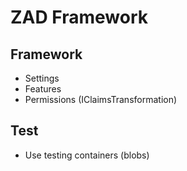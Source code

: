 ﻿# ZAD Framework

## Framework

- Settings
- Features
- Permissions (IClaimsTransformation)

## Test 
  - Use testing containers (blobs)
  
